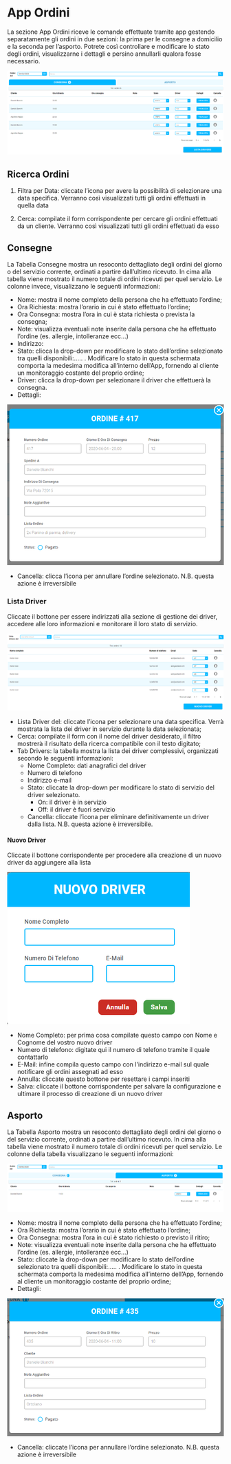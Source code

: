 # App Ordini

La sezione App Ordini riceve le comande effettuate tramite app gestendo separatamente gli ordini in due sezioni: la prima per le consegne a domicilio e la seconda per l’asporto. Potrete così controllare e modificare lo stato degli ordini, visualizzarne i dettagli e persino annullarli qualora fosse necessario.

![AppOrdini](../../assets/img/imgApp/AppOrdini.png#AppOrdini)

## Ricerca Ordini

1. Filtra per Data: cliccate l’icona per avere la possibilità di selezionare una data specifica. Verranno così visualizzati tutti gli ordini effettuati in quella data

2. Cerca: compilate il form corrispondente per cercare gli ordini effettuati da un cliente. Verranno così visualizzati tutti gli ordini effettuati da esso

## Consegne

La Tabella Consegne mostra un resoconto dettagliato degli ordini del giorno o del servizio corrente, ordinati a partire dall’ultimo ricevuto. In cima alla tabella viene mostrato il numero totale di ordini ricevuti per quel servizio. Le colonne invece, visualizzano le seguenti informazioni:

* Nome: mostra il nome completo della persona che ha effettuato l’ordine;
* Ora Richiesta: mostra l’orario in cui è stato effettuato l’ordine;
* Ora Consegna: mostra l’ora in cui è stata richiesta o prevista la consegna;
* Note: visualizza eventuali note inserite dalla persona che ha effettuato l’ordine (es. allergie, intolleranze ecc…)
* Indirizzo: 
* Stato: clicca la drop-down per modificare lo stato dell’ordine selezionato tra quelli disponibili:..... . Modificare lo stato in questa schermata comporta la medesima modifica all’interno dell’App, fornendo al cliente un monitoraggio costante del proprio ordine;
* Driver: clicca la drop-down per selezionare il driver che effettuerà la consegna.
* Dettagli: 

![details](../../assets/img/imgApp/details.png#details)

* Cancella: clicca l’icona per annullare l’ordine selezionato. N.B. questa azione è irreversibile

### Lista Driver

Cliccate il bottone per essere indirizzati alla sezione di gestione dei driver, accedere alle loro informazioni e monitorare il loro stato di servizio.

![driverList](../../assets/img/imgApp/driverList.png#driverList)

* Lista Driver del: cliccate l’icona per selezionare una data specifica. Verrà mostrata la lista dei driver in servizio durante la data selezionata;
* Cerca: compilate il form con il nome del driver desiderato, il filtro mostrerà il risultato della ricerca compatibile con il testo digitato;
* Tab Drivers: la tabella mostra la lista dei driver complessivi, organizzati secondo le seguenti informazioni:
    * Nome Completo: dati anagrafici del driver
    * Numero di telefono
    * Indirizzo e-mail
    * Stato: cliccate la drop-down per modificare lo stato di servizio del driver selezionato.
        * On: il driver è in servizio
        * Off: il driver è fuori servizio
    * Cancella: cliccate l’icona per eliminare definitivamente un driver dalla lista. N.B. questa azione è irreversibile.

#### Nuovo Driver

Cliccate il bottone corrispondente per procedere alla creazione di un nuovo driver da aggiungere alla lista 

![newDriver](../../assets/img/imgApp/newDriver.png#newDriver)

* Nome Completo: per prima cosa compilate questo campo con Nome e Cognome del vostro nuovo driver
* Numero di telefono: digitate qui il numero di telefono tramite il quale contattarlo
* E-Mail: infine compila questo campo con l'indirizzo e-mail sul quale notificare gli ordini assegnati ad esso
* Annulla: cliccate questo bottone per resettare i campi inseriti
* Salva: cliccate il bottone corrispondente per salvare la configurazione e ultimare il processo di creazione di un nuovo driver

## Asporto

La Tabella Asporto mostra un resoconto dettagliato degli ordini del giorno o del servizio corrente, ordinati a partire dall’ultimo ricevuto. In cima alla tabella viene mostrato il numero totale di ordini ricevuti per quel servizio. Le colonne della tabella visualizzano le seguenti informazioni:

![appTakeAway](../../assets/img/imgApp/appTakeAway.png#appTakeAway)

* Nome: mostra il nome completo della persona che ha effettuato l’ordine;
* Ora Richiesta: mostra l’orario in cui è stato effettuato l’ordine;
* Ora Consegna: mostra l’ora in cui è stato richiesto o previsto il ritiro;
* Note: visualizza eventuali note inserite dalla persona che ha effettuato l’ordine (es. allergie, intolleranze ecc…)
* Stato: cliccate la drop-down per modificare lo stato dell’ordine selezionato tra quelli disponibili:..... . Modificare lo stato in questa schermata comporta la medesima modifica all’interno dell’App, fornendo al cliente un monitoraggio costante del proprio ordine;
* Dettagli:

![takeAwayDetails](../../assets/img/imgApp/takeAwayDetails.png#takeAwayDetails)

* Cancella: cliccate l’icona per annullare l’ordine selezionato. N.B. questa azione è irreversibile


